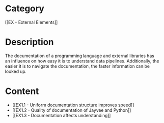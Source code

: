 # Category

[[EX - External Elements]]
# Description

The documentation of a programming language and external libraries has an influence on how easy it is to understand data pipelines. Additionally, the easier it is to navigate the documentation, the faster information can be looked up.
# Content

- [[EX1.1 - Uniform documentation structure improves speed]]
- [[EX1.2 - Quality of documentation of Jayvee and Python]]
- [[EX1.3 - Documentation affects understanding]]

